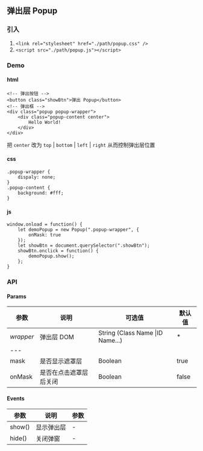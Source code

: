 ## 弹出层 Popup

### 引入

1. `<link rel="stylesheet" href="./path/popup.css" />`
2. `<script src="./path/popup.js"></script>`

### Demo

#### html

```
<!-- 弹出按钮 -->
<button class="showBtn">弹出 Popup</button>
<!-- 弹出框 -->
<div class="popup popup-wrapper">
    <div class="popup-content center">
        Hello World!
    </div>
</div>
```

把 `center` 改为 `top` | `bottom` | `left` | `right` 从而控制弹出层位置

#### css

```
.popup-wrapper {
    dispaly: none;
}
.popup-content {
    background: #fff;
}
```

#### js

```
window.onload = function() {
    let demoPopup = new Popup(".popup-wrapper", {
        onMask: true
    });
    let showBtn = document.querySelector(".showBtn");
    showBtn.onclick = function() {
        demoPopup.show();
    };
}
```

### API

#### Params

| 参数      | 说明                   | 可选值                           | 默认值 |
| --------- | ---------------------- | -------------------------------- | ------ |
| _wrapper_ | 弹出层 DOM             | String (Class Name \|ID Name...) | \*     |
| \-\-\-    |
| mask      | 是否显示遮罩层         | Boolean                          | true   |
| onMask    | 是否在点击遮罩层后关闭 | Boolean                          | false  |

#### Events

| 参数   | 说明       | 参数 |
| ------ | ---------- | ---- |
| show() | 显示弹出层 | -    |
| hide() | 关闭弹窗   | -    |
